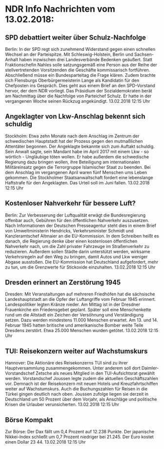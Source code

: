 # NDR Info Nachrichten vom 13.02.2018:


## SPD debattiert weiter über Schulz-Nachfolge
Berlin: In der SPD regt sich zunehmend Widerstand gegen einen schnellen Wechsel an der Parteispitze. Mit Schleswig-Holstein, Berlin und Sachsen-Anhalt haben inzwischen drei Landesverbände Bedenken geäußert. Statt Fraktionschefin Nahles solle satzungsgemäß eine Person aus der Reihe der stellvertretenden Vorsitzenden die Geschäfte kommissarisch fortführen. Abschließend müsse ein Bundesparteitag die Frage klären. Zudem brachte sich Flensburgs Oberbürgermeisterin Lange als Kandidatin für den Chefposten ins Gespräch. Dies geht aus einem Brief an den SPD-Vorstand hervor, der dem NDR vorliegt. Das Präsidium der Sozialdemokraten berät am Nachmittag über die Nachfolge von Parteichef Schulz. Er hatte in der vergangenen Woche seinen Rückzug angekündigt. 13.02.2018 12:15 Uhr 

## Angeklagter von Lkw-Anschlag bekennt sich schuldig
Stockholm: Etwa zehn Monate nach dem Anschlag im Zentrum der schwedischen Hauptstadt hat der Prozess gegen den mutmaßlichen Attentäter begonnen. Der Angeklagte bekannte sich zum Auftakt schuldig. Sein Anwalt sagte, sein Mandant habe im April 2017 mit einem Lkw - so wörtlich - Ungläubige töten wollen. Er habe außerdem die schwedische Regierung dazu bringen wollen, ihre Beteiligung am internationalen Militäreinsatz gegen die Terrorgruppe Islamischer Staat zu beenden. Bei dem Anschlag im vergangenen April waren fünf Menschen ums Leben gekommen. Die Stockholmer Staatsanwaltschaft fordert eine lebenslange Haftstrafe für den Angeklagten. Das Urteil soll im Juni fallen. 13.02.2018 12:15 Uhr 

## Kostenloser Nahverkehr für bessere Luft?
Berlin: Zur Verbesserung der Luftqualität erwägt die Bundesregierung offenbar auch, Gebühren für den öffentlichen Nahverkehr auszusetzen. Nach Informationen der Deutschen Presseagentur steht dies in einem Brief von Umweltministerin Hendricks, Verkehrsminister Schmidt und Kanzleramtschef Altmaier an die EU-Kommission. In dem Schreiben heißt es danach, die Regierung denke über einen kostenlosen öffentlichen Nahverkehr nach, um die Zahl privater Fahrzeuge im Straßenverkehr zu reduzieren. Außerdem sollen Städte darin unterstützt werden, wirksame Verkehrsregeln auf den Weg zu bringen, damit Autos und Lkw weniger Abgase ausstoßen. Die EU-Kommission hat Deutschland aufgefordert, mehr zu tun, um die Grenzwerte für Stickoxide einzuhalten. 13.02.2018 12:15 Uhr 

## Dresden erinnert an Zerstörung 1945
Dresden: Mit Veranstaltungen auf mehreren Friedhöfen hat die sächsische Landeshauptstadt an die Opfer der Luftangriffe vom Februar 1945 erinnert. Landespolitiker legten Kränze nieder. Am Mittag ist in der Dresdner Frauenkirche ein Friedensgebet geplant. Später soll eine Menschenkette rund um die Altstadt ein Zeichen der Versöhnung und Verständigung setzen. Dazu werden mindestens 11.000 Menschen erwartet. Am 13. und 14. Februar 1945 hatten britische und amerikanische Bomber weite Teile Dresdens zerstört. Etwa 25.000 Menschen wurden getötet. 13.02.2018 12:15 Uhr 

## TUI: Reisekonzern weiter auf Wachstumskurs
Hannover: Die Aktionäre des Reisekonzerns TUI sind zu ihrer Hauptversammlung zusammengekommen. Unter anderem soll dort Daimler-Vorstandschef Zetsche als neues Mitglied in den TUI-Aufsichtsrat gewählt werden. Vorstandschef Joussen legte zudem die aktuellen Geschäftszahlen vor. Demnach ist der Reisekonzern mit neuen Hotels und Kreuzfahrtschiffen weiter auf Wachstumskurs. Auch die Buchungszahlen für Reisen in die Türkei gingen deutlich nach oben. Joussen zufolge liegen sie derzeit in Deutschland um 50 Prozent über dem Vorjahr, als Anschläge und politische Krisen die Urlauber verunsicherten. 13.02.2018 12:15 Uhr 

## Börse Kompakt
Zur Börse: Der Dax fällt um 0,4 Prozent auf  12.238 Punkte. Der japanische Nikkei-Index schließt um  0,7 Prozent niedriger bei  21.245. Der Euro kostet einen Dollar  23 44. 13.02.2018 12:15 Uhr 
